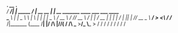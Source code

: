 

  _________.____            __            .__                                         
 /   _____/|    |   _____ _/  |_ __ __    |  |  __ _______        ____ ___  ___ ____  
 \_____  \ |    |   \__  \\   __\  |  \   |  | |  |  \__  \     _/ __ \\  \/  // __ \ 
 /        \|    |___ / __ \|  | |  |  /   |  |_|  |  // __ \_   \  ___/ >    <\  ___/ 
/_______  /|_______ (____  /__| |____/ /\ |____/____/(____  / /\ \___  >__/\_ \\___  >
        \/         \/    \/            \/                 \/  \/     \/      \/    \/ 
